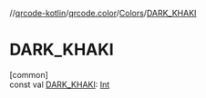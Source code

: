 //[qrcode-kotlin](../../../index.md)/[qrcode.color](../index.md)/[Colors](index.md)/[DARK_KHAKI](-d-a-r-k_-k-h-a-k-i.md)

# DARK_KHAKI

[common]\
const val [DARK_KHAKI](-d-a-r-k_-k-h-a-k-i.md): [Int](https://kotlinlang.org/api/latest/jvm/stdlib/kotlin/-int/index.html)
